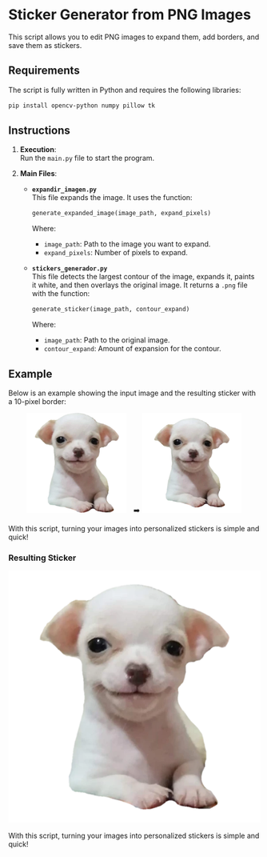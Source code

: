 # Sticker Generator from PNG Images

This script allows you to edit PNG images to expand them, add borders, and save them as stickers.

## Requirements
The script is fully written in Python and requires the following libraries:

```bash
pip install opencv-python numpy pillow tk
```

## Instructions
1. **Execution**:  
   Run the `main.py` file to start the program.

2. **Main Files**:  
   - **`expandir_imagen.py`**  
     This file expands the image. It uses the function:  
     ```python
     generate_expanded_image(image_path, expand_pixels)
     ```  
     Where:  
     - `image_path`: Path to the image you want to expand.  
     - `expand_pixels`: Number of pixels to expand.

   - **`stickers_generador.py`**  
     This file detects the largest contour of the image, expands it, paints it white, and then overlays the original image. It returns a `.png` file with the function:  
     ```python
     generate_sticker(image_path, contour_expand)
     ```  
     Where:  
     - `image_path`: Path to the original image.  
     - `contour_expand`: Amount of expansion for the contour.

## Example
Below is an example showing the input image and the resulting sticker with a 10-pixel border:

<p align="center">
  <img src="input.png" alt="Input Image" width="200" style="margin-right: 10px;"> ➡️ <img src="output.png" alt="Resulting Sticker" width="200">
</p>

With this script, turning your images into personalized stickers is simple and quick!


### Resulting Sticker
![Resulting Sticker](output.png)

With this script, turning your images into personalized stickers is simple and quick!
